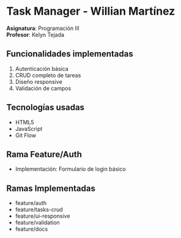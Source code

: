 # Task Manager - Willian Martínez

**Asignatura**: Programación III  
**Profesor**: Kelyn Tejada

## Funcionalidades implementadas

1.  Autenticación básica
2.  CRUD completo de tareas
3.  Diseño responsive
4.  Validación de campos

## Tecnologías usadas

- HTML5
- JavaScript
- Git Flow

## Rama Feature/Auth

- Implementación: Formulario de login básico

## Ramas Implementadas
- feature/auth  
- feature/tasks-crud  
- feature/ui-responsive   
- feature/validation   
- feature/docs 